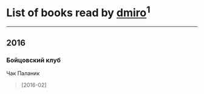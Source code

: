 # List of books read by [dmiro](http://vk.com/id5714115)<sup>1</sup>
---

## 2016

### Бойцовский клуб
Чак Паланик
> [2016-02] 



